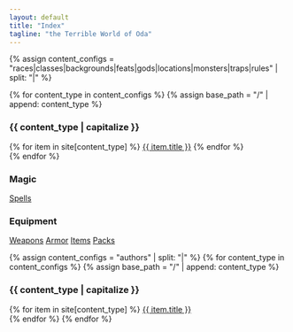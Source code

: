 ```yaml
---
layout: default
title: "Index"
tagline: "the Terrible World of Oda"
---
```


<div class='index-grid' markdown=1>

{% assign content_configs = "races|classes|backgrounds|feats|gods|locations|monsters|traps|rules" | split: "|" %}

{% for content_type in content_configs %}
{% assign base_path = "/" | append: content_type %}
<section>
<h3>{{ content_type | capitalize }}</h3>
{% for item in site[content_type] %}
<a href="{{ base_path }}/{{ item.slug }}">{{ item.title }}</a>
{% endfor %}
</section>
{% endfor %}

<section>
<h3>Magic</h3>
<a href='spells'>Spells</a>
</section>

<section>
<h3>Equipment</h3>
<a href='weapons'>Weapons</a>
<a href='armor'>Armor</a>
<a href='items'>Items</a>
<a href='packs'>Packs</a>
</section>

{% assign content_configs = "authors" | split: "|" %}
{% for content_type in content_configs %}
{% assign base_path = "/" | append: content_type %}
<section>
<h3>{{ content_type | capitalize }}</h3>
{% for item in site[content_type] %}
<a href="{{ base_path }}/{{ item.slug }}">{{ item.title }}</a>
</section>
{% endfor %}
{% endfor %}

</div>
